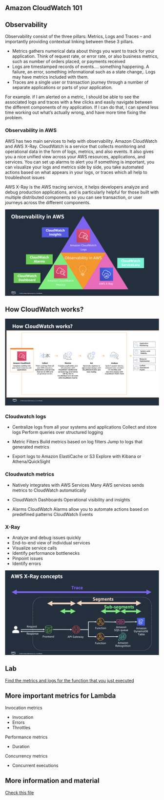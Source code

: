 ## Amazon CloudWatch 101

## Observability

Observability consist of the three pillars: Metrics, Logs and Traces – and importantly providing contextual linking between these 3 pillars.

- Metrics gathers numerical data about things you want to track for your application. Think of request rate, or error rate, or also business metrics, such as number of orders placed, or payments received
- Logs are timestamped records of events…. something happening. A failure, an error, something informational such as a state change,. Logs may have metrics included with them.
- Traces are a single user or transaction journey through a number of separate applications or parts of your application.

For example. if I am alerted on a metric, I should be able to see the associated logs and traces with a few clicks and easily navigate between the different components of my application. If I can do that, I can spend less time working out what’s actually wrong, and have more time fixing the problem.

### Observability in AWS

AWS has two main services to help with observability. Amazon CloudWatch and AWS X-Ray.
CloudWatch is a service that collects monitoring and operational data in the form of logs, metrics, and also events. It also gives you a nice unified view across your AWS resources, applications, and services. You can set up alarms to alert you if something is important, you can visualize your logs and metrics side by side, you take automated actions based on what appears in your logs, or traces which all help to troubleshoot issues

AWS X-Ray is the AWS tracing service, it helps developers analyze and debug production applications, and is particularly helpful for those built with multiple distributed components so you can see transaction, or user journeys across the different components.

![imagen](./images/01.png)

## How CloudWatch works?

![imagen](./images/02.png)

### Cloudwatch logs

- Centralize logs from all your systems and applications
  Collect and store logs
  Perform queries over structured logging

- Metric Filters
  Build metrics based on log filters
  Jump to logs that generated metrics

- Export logs to Amazon ElastiCache or S3
  Explore with Kibana or Athena/QuickSight

### Cloudwatch metrics

- Natively integrates with AWS Services
  Many AWS services sends metrics to CloudWatch automatically

- CloudWatch Dashboards
  Operational visibility and insights

- Alarms
  CloudWatch Alarms allow you to automate actions based on predefined patterns
  CloudWatch Events

### X-Ray

- Analyze and debug issues quickly
- End-to-end view of individual services
- Visualize service calls
- Identify performance bottlenecks
- Pinpoint issues
- Identify errors

![imagen](./images/03.png)

## Lab

[Find the metrics and logs for the function that you just executed](../../labs/13-cloudwatch/13-01-lab.md)

## More important metrics for Lambda

Invocation metrics

- Invocation
- Errors
- Throttles

Performance metrics

- Duration

Concurrency metrics

- Concurrent executions

## More information and material

[Check this file](materiales.md)
